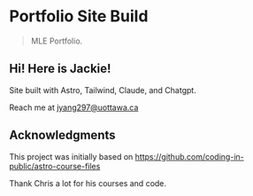 # Portfolio Site Build

> MLE Portfolio.

## Hi! Here is Jackie!

Site built with Astro, Tailwind, Claude, and Chatgpt.

Reach me at jyang297@uottawa.ca


## Acknowledgments

This project was initially based on https://github.com/coding-in-public/astro-course-files

Thank Chris a lot for his courses and code.